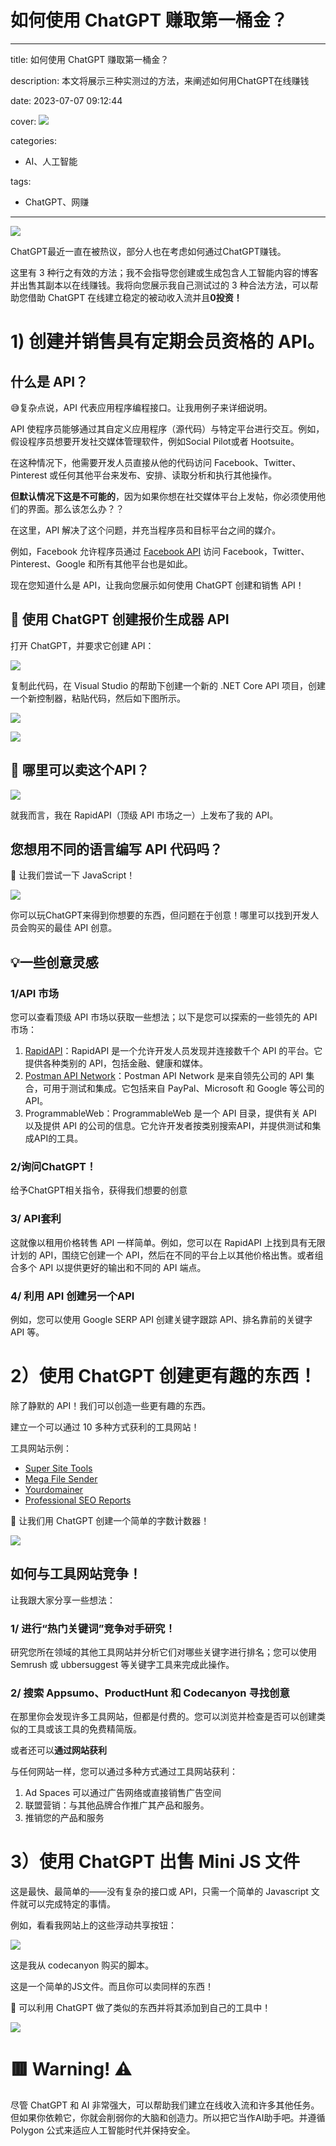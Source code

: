 # 如何使用 ChatGPT 赚取第一桶金？
---
title: 如何使用 ChatGPT 赚取第一桶金？

description: 本文将展示三种实测过的方法，来阐述如何用ChatGPT在线赚钱

date: 2023-07-07 09:12:44

cover: 
![](https://files.mdnice.com/user/45886/9987cc48-48fc-497e-83da-19c22d463c23.png)

categories:
  - AI、人工智能

tags:
  - ChatGPT、网赚
---

![](https://files.mdnice.com/user/45886/1942cc98-b555-4deb-bb11-73356613b290.png)

ChatGPT最近一直在被热议，部分人也在考虑如何通过ChatGPT赚钱。

这里有 3 种行之有效的方法；我不会指导您创建或生成包含人工智能内容的博客并出售其副本以在线赚钱。我将向您展示我自己测试过的 3 种合法方法，可以帮助您借助 ChatGPT 在线建立稳定的被动收入流并且**0投资！**

# 1) 创建并销售具有定期会员资格的 API。

## 什么是 API？

😅复杂点说，API 代表应用程序编程接口。让我用例子来详细说明。

API 使程序员能够通过其自定义应用程序（源代码）与特定平台进行交互。例如，假设程序员想要开发社交媒体管理软件，例如Social Pilot或者 Hootsuite。

在这种情况下，他需要开发人员直接从他的代码访问 Facebook、Twitter、Pinterest 或任何其他平台来发布、安排、读取分析和执行其他操作。

**但默认情况下这是不可能的**，因为如果你想在社交媒体平台上发帖，你必须使用他们的界面。那么该怎么办？？

在这里，API 解决了这个问题，并充当程序员和目标平台之间的媒介。

例如，Facebook 允许程序员通过 [Facebook API](https://developers.facebook.com/docs/) 访问 Facebook，Twitter、Pinterest、Google 和所有其他平台也是如此。

现在您知道什么是 API，让我向您展示如何使用 ChatGPT 创建和销售 API！

## 🤖 使用 ChatGPT 创建报价生成器 API

打开 ChatGPT，并要求它创建 API：

![](https://files.mdnice.com/user/45886/42401c87-f82c-488a-8ccd-8e586cb247ba.png)

复制此代码，在 Visual Studio 的帮助下创建一个新的 .NET Core API 项目，创建一个新控制器，粘贴代码，然后如下图所示。

![](https://files.mdnice.com/user/45886/b17fdb1e-c50d-4e18-8a9e-8fef0399313c.png)

![](https://files.mdnice.com/user/45886/bd4c7535-55ab-432b-9078-8137107dae4a.png)

## 🤖 哪里可以卖这个API？

![](https://files.mdnice.com/user/45886/dae392f5-e3cc-4368-be2d-43c1ffb4daef.png)

就我而言，我在 RapidAPI（顶级 API 市场之一）上发布了我的 API。

## 您想用不同的语言编写 API 代码吗？

🤖 让我们尝试一下 JavaScript！

![](https://files.mdnice.com/user/45886/768c8318-9ce6-412f-b44b-eab50cc8f061.png)

你可以玩ChatGPT来得到你想要的东西，但问题在于创意！哪里可以找到开发人员会购买的最佳 API 创意。

## 💡一些创意灵感

### 1/API 市场

您可以查看顶级 API 市场以获取一些想法；以下是您可以探索的一些领先的 API 市场：

1. [RapidAPI](https://rapidapi.com/)：RapidAPI 是一个允许开发人员发现并连接数千个 API 的平台。它提供各种类别的 API，包括金融、健康和媒体。
2. [Postman API Network](https://www.postman.com/explore)：Postman API Network 是来自领先公司的 API 集合，可用于测试和集成。它包括来自 PayPal、Microsoft 和 Google 等公司的 API。
3. ProgrammableWeb：ProgrammableWeb 是一个 API 目录，提供有关 API 以及提供 API 的公司的信息。它允许开发者按类别搜索API，并提供测试和集成API的工具。

### 2/询问ChatGPT！

给予ChatGPT相关指令，获得我们想要的创意

### 3/ API套利

这就像以租用价格转售 API 一样简单。例如，您可以在 RapidAPI 上找到具有无限计划的 API，围绕它创建一个 API，然后在不同的平台上以其他价格出售。或者组合多个 API 以提供更好的输出和不同的 API 端点。

### 4/ 利用 API 创建另一个API

例如，您可以使用 Google SERP API 创建关键字跟踪 API、排名靠前的关键字 API 等。

# 2）使用 ChatGPT 创建更有趣的东西！

除了静默的 API！我们可以创造一些更有趣的东西。

建立一个可以通过 10 多种方式获利的工具网站！

工具网站示例：

- [Super Site Tools](https://supersitetools.com/)
- [Mega File Sender](https://megafilesender.com/en)
- [Yourdomainer](https://yourdomainer.com/)
- [Professional SEO Reports](https://report-seo.com/)

🤖 让我们用 ChatGPT 创建一个简单的字数计数器！

![](https://files.mdnice.com/user/45886/7a8e29ac-5a61-4b79-88c5-7c493daad11d.png)

## 如何与工具网站竞争！

让我跟大家分享一些想法：

### 1/ 进行“热门关键词”竞争对手研究！

研究您所在领域的其他工具网站并分析它们对哪些关键字进行排名；您可以使用 Semrush 或 ubbersuggest 等关键字工具来完成此操作。

### 2/ 搜索 Appsumo、ProductHunt 和 Codecanyon 寻找创意

在那里你会发现许多工具网站，但都是付费的。您可以浏览并检查是否可以创建类似的工具或该工具的免费精简版。

或者还可以**通过网站获利**

与任何网站一样，您可以通过多种方式通过工具网站获利：

1. Ad Spaces 可以通过广告网络或直接销售广告空间
2. 联盟营销：与其他品牌合作推广其产品和服务。
3. 推销您的产品和服务

# 3）使用 ChatGPT 出售 Mini JS 文件

这是最快、最简单的——没有复杂的接口或 API，只需一个简单的 Javascript 文件就可以完成特定的事情。

例如，看看我网站上的这些浮动共享按钮：

![](https://files.mdnice.com/user/45886/0053da70-a83a-46fd-8426-ab27b8c537e7.png)

这是我从 codecanyon 购买的脚本。

这是一个简单的JS文件。而且你可以卖同样的东西！

🤖 可以利用 ChatGPT 做了类似的东西并将其添加到自己的工具中！

![](https://files.mdnice.com/user/45886/a68988e3-eeab-4bd1-8bfe-5744df9fbfd6.png)

# 🟥 Warning! ⚠️

尽管 ChatGPT 和 AI 非常强大，可以帮助我们建立在线收入流和许多其他任务。但如果你依赖它，你就会削弱你的大脑和创造力。所以把它当作AI助手吧。并遵循 Polygon 公式来适应人工智能时代并保持安全。
